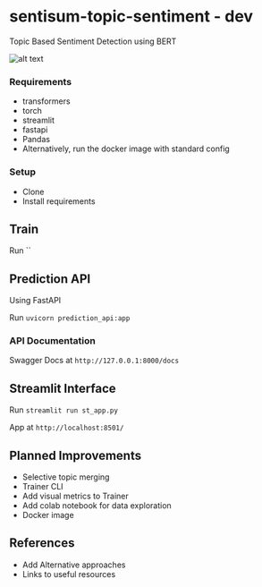 # sentisum-topic-sentiment - dev
Topic Based Sentiment Detection using BERT

![alt text](https://github.com/sampathkethineedi/sentisum-topic-sentiment/blob/dev/st_interface.png?raw=true)

### Requirements
- transformers
- torch
- streamlit
- fastapi
- Pandas
- Alternatively, run the docker image with standard config

### Setup
- Clone
- Install requirements

## Train
Run ``

## Prediction API
Using FastAPI

Run `uvicorn prediction_api:app`

###  API Documentation
Swagger Docs at `http://127.0.0.1:8000/docs`

## Streamlit Interface
Run `streamlit run st_app.py`

App at `http://localhost:8501/`

## Planned Improvements
- Selective topic merging
- Trainer CLI
- Add visual metrics to Trainer
- Add colab notebook for data exploration
- Docker image

## References
- Add Alternative approaches
- Links to useful resources

